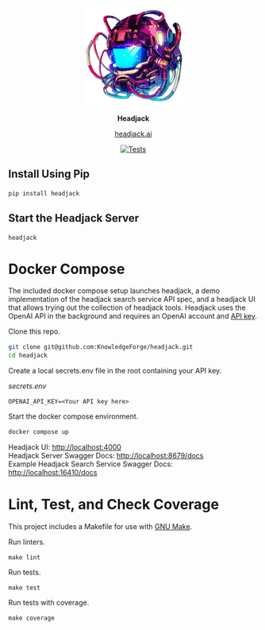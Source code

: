 <p align="center">
  <a href="https://www.headjack.ai">
    <img src="https://raw.githubusercontent.com/KnowledgeForge/headjack/main/docs/assets/images/headjack-logo-small.webp" alt="Headjack logo">
  </a>
</p>
<p align="center">
    <b>Headjack</b>
    <a href="https://www.headjack.ai">
      <p align="center">headjack.ai</p>
    </a>
</p>

<p align="center">
  <a href="https://github.com/KnowledgeForge/headjack/actions/workflows/python-checks.yml" target="_blank">
    <img src="https://github.com/KnowledgeForge/headjack/actions/workflows/python-checks.yml/badge.svg?branch=main" alt="Tests">
  </a>
</p>

## Install Using Pip

```sh
pip install headjack
```

## Start the Headjack Server

```
headjack
```

# Docker Compose

The included docker compose setup launches headjack, a demo implementation of the headjack search service API spec, and a headjack UI
that allows trying out the collection of headjack tools. Headjack uses the OpenAI API in the background and requires an OpenAI account and
[API key](https://platform.openai.com/account/api-keys).

Clone this repo.
```sh
git clone git@github.com:KnowledgeForge/headjack.git
cd headjack
```

Create a local secrets.env file in the root containing your API key.

*secrets.env*
```
OPENAI_API_KEY=<Your API key here>
```

Start the docker compose environment.
```sh
docker compose up
```

Headjack UI: [http://localhost:4000](http://localhost:4000)  
Headjack Server Swagger Docs: [http://localhost:8679/docs](http://localhost:8679/docs)  
Example Headjack Search Service Swagger Docs: [http://localhost:16410/docs](http://localhost:16410/docs)  

# Lint, Test, and Check Coverage

This project includes a Makefile for use with [GNU Make](https://www.gnu.org/software/make/).

Run linters.
```
make lint
```

Run tests.
```
make test
```

Run tests with coverage.
```
make coverage
```

